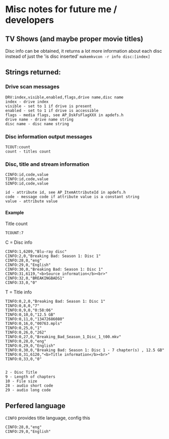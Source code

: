 # Misc notes for future me / developers

## TV Shows (and maybe proper movie titles)

Disc info can be obtained, it returns a lot more information about each disc instead of just the 'is disc inserted'
```makemkvcon -r info disc:[index]```

## Strings returned:

### Drive scan messages

	DRV:index,visible,enabled,flags,drive name,disc name
	index - drive index
	visible - set to 1 if drive is present
	enabled - set to 1 if drive is accessible
	flags - media flags, see AP_DskFsFlagXXX in apdefs.h
	drive name - drive name string
	disc name - disc name string

### Disc information output messages

	TCOUT:count
	count - titles count

### Disc, title and stream information

	CINFO:id,code,value
	TINFO:id,code,value
	SINFO:id,code,value

	id - attribute id, see AP_ItemAttributeId in apdefs.h
	code - message code if attribute value is a constant string
	value - attribute value


#### Example

Title count

	TCOUNT:7

C = Disc info

	CINFO:1,6209,"Blu-ray disc"
	CINFO:2,0,"Breaking Bad: Season 1: Disc 1"
	CINFO:28,0,"eng"
	CINFO:29,0,"English"
	CINFO:30,0,"Breaking Bad: Season 1: Disc 1"
	CINFO:31,6119,"<b>Source information</b><br>"
	CINFO:32,0,"BREAKINGBADS1"
	CINFO:33,0,"0"

T = Title info

	TINFO:0,2,0,"Breaking Bad: Season 1: Disc 1"
	TINFO:0,8,0,"7"
	TINFO:0,9,0,"0:58:06"
	TINFO:0,10,0,"12.5 GB"
	TINFO:0,11,0,"13472686080"
	TINFO:0,16,0,"00763.mpls"
	TINFO:0,25,0,"1"
	TINFO:0,26,0,"262"
	TINFO:0,27,0,"Breaking_Bad_Season_1_Disc_1_t00.mkv"
	TINFO:0,28,0,"eng"
	TINFO:0,29,0,"English"
	TINFO:0,30,0,"Breaking Bad: Season 1: Disc 1 - 7 chapter(s) , 12.5 GB"
	TINFO:0,31,6120,"<b>Title information</b><br>"
	TINFO:0,33,0,"0"


	2 - Disc Title
	9 - Length of chapters
	10 - File size
	28 - audio short code
	29 - audio long code

## Perfered language

```CINFO``` provides title language, config this

	CINFO:28,0,"eng"
	CINFO:29,0,"English"
